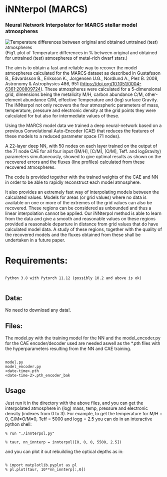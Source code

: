 # iNNterpol (MARCS)
### Neural Network Interpolator for MARCS stellar model atmospheres

![Temperature differences between original and obtained untrained (test) atmospheres](../../assets/DTemp_chkCAE_16_71_resnet_MARCS_mp05_lgg45_scale.png?raw=true)
(Fig1. plot of Temperature differences in % between original and obtained for untrained (test) atmospheres of metal-rich dwarf stars.)

The aim is to obtain a fast and reliable way to recover the model atmospheres calculated for the MARCS dataset as described in Gustafsson B., Edvardsson B., Eriksson K., Jorgensen U.G., Nordlund A., Plez B. 2008, Astronomy & Astrophysics 486, 951
(https://doi.org/10.1051/0004-6361:200809724). These atmospheres were calculated
for a 5-dimensional grid, dimensions being the  metalicity M/H, carbon abundance C/M, other-element abundance O/M, effective 
Temperature and (log) surface Gravity. The iNNterpol not only recovers the four atmospheric parameters of mass, temperature, 
pressure and electronic density at the grid points they were calculated for but also for intermediate values of these.

Using the MARCS model data we trained a deep neural-network based on a previous Convolutional Auto-Encoder (CAE)
that reduces the features of these models to a reduced parameter space (71 nodes). 

A 22-layer deep NN, with 50 nodes on each layer trained on the output of the 71 node CAE for all four input ([M/H], [C/M], [O/M], Teff. and logGravity) parameters simultaneously, showed to give optimal results as shown on the recovered errors
and the fluxes (line profiles) calculated from these recovered atmospheres.


The code is provided together with the trained weights of the CAE and NN in order to be able to rapidly reconstruct each model atmosphere. 

It also provides an extremely fast way of interpolating models between the calculated values. Models for areas (or grid values) where no data
is available on one or more of the extremes of the grid values can also be recovered. These regions can be considered as 
unbounded and thus a linear interpolation cannot be applied. Our iNNterpol method is able to learn from the data and give 
a smooth and reasonable values on these regions provided a reasonable departure in distance from grid values that do have 
calculated model data. A study of these regions, together with the quality of the recovered models and the fluxes obtained 
from these shall be undertaken in a future paper.

# Requirements:


```

Python 3.8 with Pytorch 11.12 (possibly 10.2 and above is ok)


```
## Data:

No need to download any data!. 

## Files:

The model.py with the training model for the NN and the model_encoder.py for the CAE encoder/decoder used are needed aswell as the *.pth files with the hyperparameters resulting from the NN and CAE training.

```

model.py
model_encoder.py
<date-time>.pth
<date-time-2>.pth_encoder_bak

```

## Usage

Just run it in the directory with the above files, and you can get the interpolated atmosphere in (log) mass, temp, pressure and electronic density (indexes from 0 to 3). For example, to get the temperature for M/H = 0, C/M=O/M=0, Teff = 5000 and logg = 2.5 you can do in an interactive python shell:

```
% run "./innterpol.py"

% taur, nn_innterp = innterpol([0, 0, 0, 5500, 2.5])
```

and you can plot it out rebuilding the optical depths as in:

```

% import matplotlib.pyplot as pl 
% pl.plot(taur, 10**nn_innterp[:,0])


```



